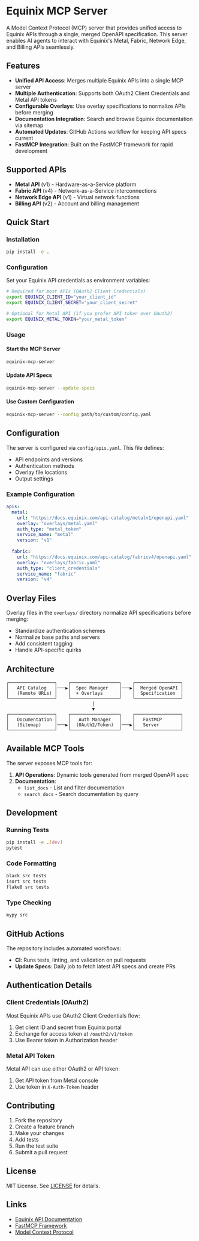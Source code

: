 # Equinix MCP Server

A Model Context Protocol (MCP) server that provides unified access to Equinix APIs through a single, merged OpenAPI specification. This server enables AI agents to interact with Equinix's Metal, Fabric, Network Edge, and Billing APIs seamlessly.

## Features

- **Unified API Access**: Merges multiple Equinix APIs into a single MCP server
- **Multiple Authentication**: Supports both OAuth2 Client Credentials and Metal API tokens
- **Configurable Overlays**: Use overlay specifications to normalize APIs before merging
- **Documentation Integration**: Search and browse Equinix documentation via sitemap
- **Automated Updates**: GitHub Actions workflow for keeping API specs current
- **FastMCP Integration**: Built on the FastMCP framework for rapid development

## Supported APIs

- **Metal API** (v1) - Hardware-as-a-Service platform
- **Fabric API** (v4) - Network-as-a-Service interconnections
- **Network Edge API** (v1) - Virtual network functions
- **Billing API** (v2) - Account and billing management

## Quick Start

### Installation

```bash
pip install -e .
```

### Configuration

Set your Equinix API credentials as environment variables:

```bash
# Required for most APIs (OAuth2 Client Credentials)
export EQUINIX_CLIENT_ID="your_client_id"
export EQUINIX_CLIENT_SECRET="your_client_secret"

# Optional for Metal API (if you prefer API token over OAuth2)
export EQUINIX_METAL_TOKEN="your_metal_token"
```

### Usage

#### Start the MCP Server

```bash
equinix-mcp-server
```

#### Update API Specs

```bash
equinix-mcp-server --update-specs
```

#### Use Custom Configuration

```bash
equinix-mcp-server --config path/to/custom/config.yaml
```

## Configuration

The server is configured via `config/apis.yaml`. This file defines:

- API endpoints and versions
- Authentication methods
- Overlay file locations
- Output settings

### Example Configuration

```yaml
apis:
  metal:
    url: "https://docs.equinix.com/api-catalog/metalv1/openapi.yaml"
    overlay: "overlays/metal.yaml"
    auth_type: "metal_token"
    service_name: "metal"
    version: "v1"
    
  fabric:
    url: "https://docs.equinix.com/api-catalog/fabricv4/openapi.yaml"
    overlay: "overlays/fabric.yaml"
    auth_type: "client_credentials"
    service_name: "fabric"
    version: "v4"
```

## Overlay Files

Overlay files in the `overlays/` directory normalize API specifications before merging:

- Standardize authentication schemes
- Normalize base paths and servers
- Add consistent tagging
- Handle API-specific quirks

## Architecture

```
┌─────────────────┐    ┌──────────────────┐    ┌─────────────────┐
│   API Catalog   │───▶│  Spec Manager    │───▶│  Merged OpenAPI │
│   (Remote URLs) │    │  + Overlays      │    │  Specification  │
└─────────────────┘    └──────────────────┘    └─────────────────┘
                                │
                                ▼
┌─────────────────┐    ┌──────────────────┐    ┌─────────────────┐
│   Documentation │    │   Auth Manager   │    │   FastMCP       │
│   (Sitemap)     │───▶│  (OAuth2/Token)  │───▶│   Server        │
└─────────────────┘    └──────────────────┘    └─────────────────┘
```

## Available MCP Tools

The server exposes MCP tools for:

1. **API Operations**: Dynamic tools generated from merged OpenAPI spec
2. **Documentation**: 
   - `list_docs` - List and filter documentation
   - `search_docs` - Search documentation by query

## Development

### Running Tests

```bash
pip install -e .[dev]
pytest
```

### Code Formatting

```bash
black src tests
isort src tests
flake8 src tests
```

### Type Checking

```bash
mypy src
```

## GitHub Actions

The repository includes automated workflows:

- **CI**: Runs tests, linting, and validation on pull requests
- **Update Specs**: Daily job to fetch latest API specs and create PRs

## Authentication Details

### Client Credentials (OAuth2)

Most Equinix APIs use OAuth2 Client Credentials flow:

1. Get client ID and secret from Equinix portal
2. Exchange for access token at `/oauth2/v1/token`
3. Use Bearer token in Authorization header

### Metal API Token

Metal API can use either OAuth2 or API token:

1. Get API token from Metal console
2. Use token in `X-Auth-Token` header

## Contributing

1. Fork the repository
2. Create a feature branch
3. Make your changes
4. Add tests
5. Run the test suite
6. Submit a pull request

## License

MIT License. See [LICENSE](LICENSE) for details.

## Links

- [Equinix API Documentation](https://docs.equinix.com/api-catalog/)
- [FastMCP Framework](https://gofastmcp.com/)
- [Model Context Protocol](https://github.com/modelcontextprotocol)

